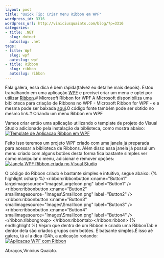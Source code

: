 ```yaml
--- 
layout: post
title: "Quick Tip: Criar menu Ribbon em WPF"
wordpress_id: 3316
wordpress_url: http://viniciusquaiato.com/blog/?p=3316
categories: 
- title: .NET
  slug: dotnet
  autoslug: .net
tags: 
- title: Wpf
  slug: wpf
  autoslug: wpf
- title: Ribbon
  slug: ribbon
  autoslug: ribbon
---
```

Fala galera, essa dica é bem rápida(talvez eu detalhe mais depois). Estou trabalhando em uma aplicação [WPF](http://windowsclient.net/wpf/default.aspx) e precisei criar um menu e optei por utilizar [Ribbon](http://en.wikipedia.org/wiki/Ribbon_(computing)).# Microsoft Ribbon for WPF
A Microsoft disponibiliza uma biblioteca para criação de Ribbons no WPF - Microsoft Ribbon for WPF - e a mesma pode ser baixada [aqui](http://www.microsoft.com/downloads/en/details.aspx?FamilyID=2bfc3187-74aa-4154-a670-76ef8bc2a0b4&displaylang=en).O código fonte também pode ser obtido no mesmo link.# Criando um menu Ribbon em WPF


Vamos criar então uma aplicação utilizando o template de projeto do Visual Studio adicionado pela instalação da biblioteca, como mostra abaixo:[![Template de Aplicacao Ribbon em WPF](http://viniciusquaiato.com/images_posts/Template-de-Aplicacao-Ribbon-em-WPF-300x182.png "Template de Aplicacao Ribbon em WPF")](http://viniciusquaiato.com/images_posts/Template-de-Aplicacao-Ribbon-em-WPF.png)



Feito isso teremos um projeto WPF criado com uma janela já preparada para acessar a biblioteca de Ribbons. Além disso essa janela já possui um menu criado com alguns botões desta forma fica bastante simples ver como manipular o menu, adicionar e remover opções:[![Janela WPF Ribbon criada no Visual Studio](http://viniciusquaiato.com/images_posts/Janela-WPF-Ribbon-criada-no-Visual-Studio-300x239.png "Janela WPF Ribbon criada no Visual Studio")](http://viniciusquaiato.com/images_posts/Janela-WPF-Ribbon-criada-no-Visual-Studio.png)



O código do Ribbon criado é bastante simples e intuitivo, segue abaixo:
{% highlight csharp %}
            <ribbon:ribbonbutton x:name="Button1" largeimagesource="Images\LargeIcon.png" label="Button1" />            <ribbon:ribbonbutton x:name="Button2" smallimagesource="Images\SmallIcon.png" label="Button2" />            <ribbon:ribbonbutton x:name="Button3" smallimagesource="Images\SmallIcon.png" label="Button3" />            <ribbon:ribbonbutton x:name="Button4" smallimagesource="Images\SmallIcon.png" label="Button4" />                            </ribbon:ribbongroup>                    </ribbon:ribbontab></ribbon:ribbon> 
{% endhighlight %}
Vejam que dentro de um Ribbon é criado uma RibbonTab e dentor dela são criados grupos com botões. É batsante simples.É isso aê galera, tá aí a dica :DAh, a aplicação rodando: [![Aplicacao WPF com Ribbon](http://viniciusquaiato.com/images_posts/Aplicacao-WPF-com-Ribbon-300x225.png "Aplicacao WPF com Ribbon")](http://viniciusquaiato.com/images_posts/Aplicacao-WPF-com-Ribbon.png)

Abraços,Vinicius Quaiato.
